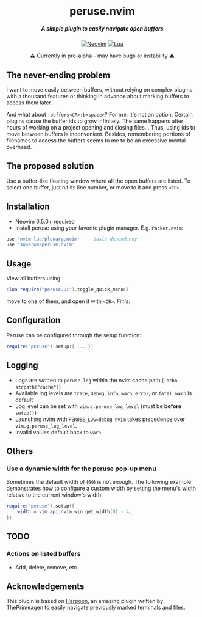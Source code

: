<div align="center">

# peruse.nvim
##### A simple plugin to easily navigate open buffers

[![Neovim](https://img.shields.io/badge/Neovim%200.5+-green.svg?style=for-the-badge&logo=neovim)](https://neovim.io)
[![Lua](https://img.shields.io/badge/Lua-blue.svg?style=for-the-badge&logo=lua)](http://www.lua.org)

:warning: Currently in pre-alpha - may have bugs or instability :warning: 

</div>




## The never-ending problem

I want to move easily between buffers, without relying on complex plugins with a thousand features or thinking in advance about marking buffers to access them later.

And what about `:buffers<CR>:b<space>`? For me, it's not an option. Certain plugins cause the buffer ids to grow infinitely. The same happens after hours of working on a project opening and closing files... Thus, using ids to move between buffers is inconvenient. Besides, remembering portions of filenames to access the buffers seems to me to be an excessive mental overhead.


## The proposed solution

Use a buffer-like floating window where all the open buffers are listed. To select one buffer, just hit its line number, or move to it and press `<CR>`.


## Installation

* Neovim 0.5.0+ required
* Install peruse using your favorite plugin manager. E.g. `Packer.nvim`:

```lua
use 'nvim-lua/plenary.nvim'  -- basic dependency
use 'sonarom/peruse.nvim'
```

## Usage

View all buffers using
```lua
:lua require("peruse.ui").toggle_quick_menu()
```
move to one of them, and open it with `<CR>`. _Finis_.


## Configuration

Peruse can be configured through the setup function:

```lua
require("peruse").setup({ ... })
```


## Logging

- Logs are written to `peruse.log` within the nvim cache path (`:echo stdpath("cache")`)
- Available log levels are `trace`, `debug`, `info`, `warn`, `error`, or `fatal`. `warn` is default
- Log level can be set with `vim.g.peruse_log_level` (must be **before** `setup()`)
- Launching nvim with `PERUSE_LOG=debug nvim` takes precedence over `vim.g.peruse_log_level`.
- Invalid values default back to `warn`.

## Others

### Use a dynamic width for the peruse pop-up menu

Sometimes the default width of (`60`) is not enough.
The following example demonstrates how to configure a custom width by setting
the menu's width relative to the current window's width.

```lua
require("peruse").setup({
    width = vim.api.nvim_win_get_width(0) - 4,
})
```

## TODO

### Actions on listed buffers
* Add, delete, remove, etc.


## Acknowledgements

This plugin is based on [Harpoon](https://github.com/ThePrimeagen/harpoon), an amazing plugin written by ThePrimeagen to easily navigate previously marked terminals and files.

